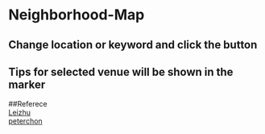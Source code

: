 # Neighborhood-Map  
## Change location or keyword and click the button  
## Tips for selected venue will be shown in the marker  

##Referece  
<a href="https://github.com/lei-clearsky/neighborhood-map-seperate-model.git">Leizhu</a>  
<a href="https://github.com/peterchon/nanodegree-neighborhood-map-project.git">peterchon</a>  